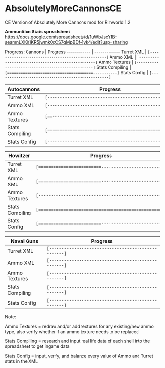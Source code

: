 # AbsolutelyMoreCannonsCE
CE Version of Absolutely More Cannons mod for Rimworld 1.2

**Ammunition Stats spreadsheet**
https://docs.google.com/spreadsheets/d/1uWbJscY1B-seamnLXKh1KR5jwmk0qCS7qMpBDf-1yk4/edit?usp=sharing

Progress:
Cannons | Progress
------------ | -------------
Turret XML        | `[--------------------------------------------------]`
Ammo XML          | `[--------------------------------------------------]`
Ammo Textures     | `[--------------------------------------------------]`
Stats Compiling   | `[=======================================-----------]`
Stats Config      | `[--------------------------------------------------]`

Autocannons | Progress
------------ | -------------
Turret XML        | `[--------------------------------------------------]`
Ammo XML          | `[--------------------------------------------------]`
Ammo Textures     | `[==------------------------------------------------]`
Stats Compiling   | `[==================================================]`
Stats Config      | `[--------------------------------------------------]`

Howitzer | Progress
------------ | -------------
Turret XML        | `[=========================-------------------------]`
Ammo XML          | `[=========================-------------------------]`
Ammo Textures     | `[--------------------------------------------------]`
Stats Compiling   | `[==================================================]`
Stats Config      | `[=========================-------------------------]`

Naval Guns | Progress
------------ | -------------
Turret XML        | `[--------------------------------------------------]`
Ammo XML          | `[--------------------------------------------------]`
Ammo Textures     | `[--------------------------------------------------]`
Stats Compiling   | `[--------------------------------------------------]`
Stats Config      | `[--------------------------------------------------]`


Note:

Ammo Textures = redraw and/or add textures for any existing/new ammo type, also verify whether if an ammo texture needs to be replaced

Stats Compiling = research and input real life data of each shell into the spreadsheet to get ingame data

Stats Config = input, verify, and balance every value of Ammo and Turret stats in the XML
